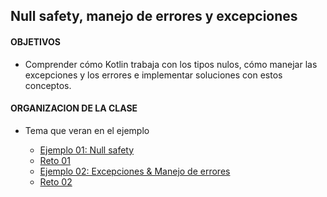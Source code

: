 ## Null safety, manejo de errores y excepciones

#### OBJETIVOS 

- Comprender cómo Kotlin trabaja con los tipos nulos, cómo manejar las excepciones y los errores e implementar soluciones con estos conceptos.

#### ORGANIZACION DE LA CLASE 

- Tema que veran en el ejemplo

	- [Ejemplo 01: Null safety](Ejemplo-01)
	- [Reto 01](Reto-01)
	- [Ejemplo 02: Excepciones & Manejo de errores](Ejemplo-02)
	- [Reto 02](Reto-02)
